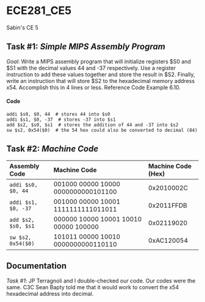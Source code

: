 ECE281_CE5
==========

Sabin's CE 5

## Task #1: *Simple MIPS Assembly Program*

*Goal*:  Write a MIPS assembly program that will initialize registers $S0 and $S1 with the decimal values 44 and -37 respectively.  Use a register instruction to add these values together and store the result in $S2.  Finally, write an instruction that will store $S2 to the hexadecimal memory address x54.  Accomplish this in 4 lines or less.  Reference Code Example 6.10.

#### Code
```
addi $s0, $0, 44  # stores 44 into $s0
addi $s1, $0, -37  # stores -37 into $s1
add $s2, $s0, $s1  # stores the addition of 44 and -37 into $s2
sw $s2, 0x54($0)  # the 54 hex could also be converted to decimal (84)
```


## Task #2: *Machine Code*

| Assembly Code | Machine Code | Machine Code (Hex) |
|:--------------|:-------------|:-------------------|
| `addi $s0, $0, 44` | 001000 00000 10000 0000000000101100 | 0x2010002C |
| `addi $s1, $0, -37` | 001000 00000 10001 1111111111011011 | 0x2011FFDB |
| `add $s2, $s0, $s1` | 000000 10000 10001 10010 00000 100000 | 0x02119020 |
| `sw $s2, 0x54($0)` | 101011 00000 10010 0000000000110110 | 0xAC120054 |

## Documentation
*Task #1*: JP Terragnoli and I double-checked our code.  Our codes were the same.  C3C Sean Bapty told me that it would work to convert the x54 hexadecimal address into decimal.
